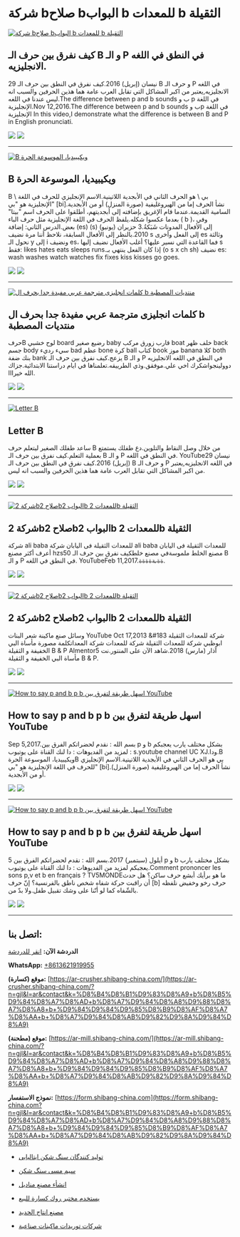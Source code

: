 # شركة bصلاح bالبواب b للمعدات b الثقيلة

<a href="https://swt.shibang-china.com/?n=gjl&l=ar&img&k=%D8%B4%D8%B1%D9%83%D8%A9+b%D8%B5%D9%84%D8%A7%D8%AD+b%D8%A7%D9%84%D8%A8%D9%88%D8%A7%D8%A8+b+%D9%84%D9%84%D9%85%D8%B9%D8%AF%D8%A7%D8%AA+b+%D8%A7%D9%84%D8%AB%D9%82%D9%8A%D9%84%D8%A9" target="_blank">![شركة bصلاح bالبواب b للمعدات b الثقيلة](http://static.shibang-china.com/all-800x300/571.jpg)</a>

## كيف نفرق بين حرف الـ B و الـ P في النطق في اللغه الانجليزيه.
29 نيسان (إبريل) 2016.كيف نفرق في النطق بين حرف الـ B و حرف الـ P في اللغه الانجليزيه,يعتبر من اكبر المشاكل التي تقابل العرب عامة هما هذين الحرفين والسبب انه ليس عندنا في اللغه.The difference between p and b sounds ب و p في اللغة الإنجليزية.Nov 12,2016.The difference between p and b sounds ب وp في اللغة الإنجليزية In this video,I demonstrate what the difference is between B and P in English pronunciati.


<a href="https://whatsapp.shibangsoft.com/WhatsApp.php" target="_blank" title="WhatsApp">![](http://static.shibang-china.com/icon/whatsapp.png)</a> <a href="https://swt.shibang-china.com/?n=gjl&l=ar&icon&k=%D8%B4%D8%B1%D9%83%D8%A9+b%D8%B5%D9%84%D8%A7%D8%AD+b%D8%A7%D9%84%D8%A8%D9%88%D8%A7%D8%A8+b+%D9%84%D9%84%D9%85%D8%B9%D8%AF%D8%A7%D8%AA+b+%D8%A7%D9%84%D8%AB%D9%82%D9%8A%D9%84%D8%A9" target="_blank">![](http://static.shibang-china.com/icon/chat-ar.png)</a>

---

<a href="https://swt.shibang-china.com/?n=gjl&l=ar&img&k=%D8%B4%D8%B1%D9%83%D8%A9+b%D8%B5%D9%84%D8%A7%D8%AD+b%D8%A7%D9%84%D8%A8%D9%88%D8%A7%D8%A8+b+%D9%84%D9%84%D9%85%D8%B9%D8%AF%D8%A7%D8%AA+b+%D8%A7%D9%84%D8%AB%D9%82%D9%8A%D9%84%D8%A9" target="_blank">![B ويكيبيديا، الموسوعة الحرة](http://static.shibang-china.com/all-800x300/145.jpg)</a>

## B ويكيبيديا، الموسوعة الحرة
B \ بي \ هو الحرف الثاني في الأبجدية اللاتينية.الاسم الإنجليزي للحرف في اللغة الإنجليزية هو &quot;بي&quot; [bi].نشأ الحرف إما من الهيروغليفية (صورة المنزل) أو من الأبجدية السامية القديمة.عندما قام الإغريق بإضافته إلى أبجديتهم، أطلقوا على الحرف اسم &quot;بيتا&quot; بعدما عكسوا شكله.يلفظ الحرف في اللغة الإنجليزية مثل حرف الباء ( b )، وفي بعض.الدرس الثاني: إضافة (es) (s) إلى الأفعال المدونات شَبَكةُ.3 حزيران (يونيو) 2010.بالنظر إلى الأفعال السابقة، نلاحظ أننا مرة نضيف s إلى الفعل وأخرى es وثالثة نحول الـ y إلى i ونضيف es، فما القاعدة التي نسير عليها؟ أغلب الأفعال نضيف إليها s فقط: likes hates eats sleeps runs.إذا كان الفعل ينتهي بـ (o s x ch sh) نضيف es: wash washes watch watches fix fixes kiss kisses go goes.


<a href="https://whatsapp.shibangsoft.com/WhatsApp.php" target="_blank" title="WhatsApp">![](http://static.shibang-china.com/icon/whatsapp.png)</a> <a href="https://swt.shibang-china.com/?n=gjl&l=ar&icon&k=%D8%B4%D8%B1%D9%83%D8%A9+b%D8%B5%D9%84%D8%A7%D8%AD+b%D8%A7%D9%84%D8%A8%D9%88%D8%A7%D8%A8+b+%D9%84%D9%84%D9%85%D8%B9%D8%AF%D8%A7%D8%AA+b+%D8%A7%D9%84%D8%AB%D9%82%D9%8A%D9%84%D8%A9" target="_blank">![](http://static.shibang-china.com/icon/chat-ar.png)</a>

---

<a href="https://swt.shibang-china.com/?n=gjl&l=ar&img&k=%D8%B4%D8%B1%D9%83%D8%A9+b%D8%B5%D9%84%D8%A7%D8%AD+b%D8%A7%D9%84%D8%A8%D9%88%D8%A7%D8%A8+b+%D9%84%D9%84%D9%85%D8%B9%D8%AF%D8%A7%D8%AA+b+%D8%A7%D9%84%D8%AB%D9%82%D9%8A%D9%84%D8%A9" target="_blank">![كلمات انجليزى مترجمة عربي مفيدة جدا بحرف ال b منتديات المصطبة](http://static.shibang-china.com/all-800x300/138.jpg)</a>

## كلمات انجليزى مترجمة عربي مفيدة جدا بحرف ال b منتديات المصطبة
حرفB لوح خشبي board رضيع صغير baby قارب زورق مركب boat خلف ظهر back جسم body سيء رديء bad عظم bone كرة ball كتاب book موز banana كلا both بنك ضفة bank يزعج.كيف نفرق بين حرف الـ B و الـ P في النطق في اللغه الانجليزيه دوولينجواشكرك اخي علي.موفقق.وذي الطرييقه.تعلمناها في ايام دراستنا الابتدائية.جزاك الله خيرااا.


<a href="https://whatsapp.shibangsoft.com/WhatsApp.php" target="_blank" title="WhatsApp">![](http://static.shibang-china.com/icon/whatsapp.png)</a> <a href="https://swt.shibang-china.com/?n=gjl&l=ar&icon&k=%D8%B4%D8%B1%D9%83%D8%A9+b%D8%B5%D9%84%D8%A7%D8%AD+b%D8%A7%D9%84%D8%A8%D9%88%D8%A7%D8%A8+b+%D9%84%D9%84%D9%85%D8%B9%D8%AF%D8%A7%D8%AA+b+%D8%A7%D9%84%D8%AB%D9%82%D9%8A%D9%84%D8%A9" target="_blank">![](http://static.shibang-china.com/icon/chat-ar.png)</a>

---

<a href="https://swt.shibang-china.com/?n=gjl&l=ar&img&k=%D8%B4%D8%B1%D9%83%D8%A9+b%D8%B5%D9%84%D8%A7%D8%AD+b%D8%A7%D9%84%D8%A8%D9%88%D8%A7%D8%A8+b+%D9%84%D9%84%D9%85%D8%B9%D8%AF%D8%A7%D8%AA+b+%D8%A7%D9%84%D8%AB%D9%82%D9%8A%D9%84%D8%A9" target="_blank">![Letter B](http://static.shibang-china.com/all-800x300/991.jpg)</a>

## Letter B
ساعد طفلك الصغير ليتعلم حرف B من خلال وصل النقاط والتلوين.دع طفلك يستمتع بعملية التعلم.كيف نفرق بين حرف الـ B و الـ P في النطق في اللغه. YouTube29 نيسان (إبريل) 2016.كيف نفرق في النطق بين حرف الـ B و حرف الـ P في اللغه الانجليزيه,يعتبر من اكبر المشاكل التي تقابل العرب عامة هما هذين الحرفين والسبب انه ليس.


<a href="https://whatsapp.shibangsoft.com/WhatsApp.php" target="_blank" title="WhatsApp">![](http://static.shibang-china.com/icon/whatsapp.png)</a> <a href="https://swt.shibang-china.com/?n=gjl&l=ar&icon&k=%D8%B4%D8%B1%D9%83%D8%A9+b%D8%B5%D9%84%D8%A7%D8%AD+b%D8%A7%D9%84%D8%A8%D9%88%D8%A7%D8%A8+b+%D9%84%D9%84%D9%85%D8%B9%D8%AF%D8%A7%D8%AA+b+%D8%A7%D9%84%D8%AB%D9%82%D9%8A%D9%84%D8%A9" target="_blank">![](http://static.shibang-china.com/icon/chat-ar.png)</a>

---

<a href="https://swt.shibang-china.com/?n=gjl&l=ar&img&k=%D8%B4%D8%B1%D9%83%D8%A9+b%D8%B5%D9%84%D8%A7%D8%AD+b%D8%A7%D9%84%D8%A8%D9%88%D8%A7%D8%A8+b+%D9%84%D9%84%D9%85%D8%B9%D8%AF%D8%A7%D8%AA+b+%D8%A7%D9%84%D8%AB%D9%82%D9%8A%D9%84%D8%A9" target="_blank">![شركة 2bصلاح 2bالبواب 2b للمعدات 2b الثقيلة](http://static.shibang-china.com/all-800x300/7.jpg)</a>

## شركة 2bصلاح 2bالبواب 2b للمعدات 2b الثقيلة
شركة ali baba للمعدات الثقيلة فى اليابان شركة ali baba للمعدات الثقيلة فى اليابان أعرف أكثر مصنع hzs50 مصنع الخلط ملموسةفي مصنع خلطكيف نفرق بين حرف الـ B و الـ P في النطق في اللغه. YouTubeFeb 11,2017.ةةىةةةةة.


<a href="https://whatsapp.shibangsoft.com/WhatsApp.php" target="_blank" title="WhatsApp">![](http://static.shibang-china.com/icon/whatsapp.png)</a> <a href="https://swt.shibang-china.com/?n=gjl&l=ar&icon&k=%D8%B4%D8%B1%D9%83%D8%A9+b%D8%B5%D9%84%D8%A7%D8%AD+b%D8%A7%D9%84%D8%A8%D9%88%D8%A7%D8%A8+b+%D9%84%D9%84%D9%85%D8%B9%D8%AF%D8%A7%D8%AA+b+%D8%A7%D9%84%D8%AB%D9%82%D9%8A%D9%84%D8%A9" target="_blank">![](http://static.shibang-china.com/icon/chat-ar.png)</a>

---

<a href="https://swt.shibang-china.com/?n=gjl&l=ar&img&k=%D8%B4%D8%B1%D9%83%D8%A9+b%D8%B5%D9%84%D8%A7%D8%AD+b%D8%A7%D9%84%D8%A8%D9%88%D8%A7%D8%A8+b+%D9%84%D9%84%D9%85%D8%B9%D8%AF%D8%A7%D8%AA+b+%D8%A7%D9%84%D8%AB%D9%82%D9%8A%D9%84%D8%A9" target="_blank">![شركة 2bصلاح 2bالبواب 2b للمعدات 2b الثقيلة](http://static.shibang-china.com/all-800x300/483.jpg)</a>

## شركة 2bصلاح 2bالبواب 2b للمعدات 2b الثقيلة
‫وسائل صنع ماكينة شعر البنات‬‎ YouTube Oct 17,2013 &#183 شركة للمعدات الثقيلة ابوظبي شركة للمعدات الثقيلة شركة للمعدات شركة المعداتكلمة مصورة مأساة البي الخفيفة و الثقيلة B &amp; P Almentor5 آذار (مارس) 2018.شاهد الآن على المنتور.نت مأساة البي الخفيفة و الثقيلة B &amp; P.


<a href="https://whatsapp.shibangsoft.com/WhatsApp.php" target="_blank" title="WhatsApp">![](http://static.shibang-china.com/icon/whatsapp.png)</a> <a href="https://swt.shibang-china.com/?n=gjl&l=ar&icon&k=%D8%B4%D8%B1%D9%83%D8%A9+b%D8%B5%D9%84%D8%A7%D8%AD+b%D8%A7%D9%84%D8%A8%D9%88%D8%A7%D8%A8+b+%D9%84%D9%84%D9%85%D8%B9%D8%AF%D8%A7%D8%AA+b+%D8%A7%D9%84%D8%AB%D9%82%D9%8A%D9%84%D8%A9" target="_blank">![](http://static.shibang-china.com/icon/chat-ar.png)</a>

---

<a href="https://swt.shibang-china.com/?n=gjl&l=ar&img&k=%D8%B4%D8%B1%D9%83%D8%A9+b%D8%B5%D9%84%D8%A7%D8%AD+b%D8%A7%D9%84%D8%A8%D9%88%D8%A7%D8%A8+b+%D9%84%D9%84%D9%85%D8%B9%D8%AF%D8%A7%D8%AA+b+%D8%A7%D9%84%D8%AB%D9%82%D9%8A%D9%84%D8%A9" target="_blank">![How to say p and b p b اسهل طريقة لتفرق بين YouTube](http://static.shibang-china.com/all-800x300/733.jpg)</a>

## How to say p and b p b اسهل طريقة لتفرق بين YouTube
Sep 5,2017.بسم الله : نقدم لحضراتكم الفرق بين p و b بشكل مختلف يارب يعجبكم لمزيد من الفديوهات : دا لنك القناة على يوتيوب : s.youtube channel UC XJ.ودا.B ويكيبيديا، الموسوعة الحرةB بي هو الحرف الثاني في الأبجدية اللاتينية.الاسم الإنجليزي للحرف في اللغة الإنجليزية هو &quot;بي&quot; [bi].نشأ الحرف إما من الهيروغليفية (صورة المنزل) أو من الأبجدية.


<a href="https://whatsapp.shibangsoft.com/WhatsApp.php" target="_blank" title="WhatsApp">![](http://static.shibang-china.com/icon/whatsapp.png)</a> <a href="https://swt.shibang-china.com/?n=gjl&l=ar&icon&k=%D8%B4%D8%B1%D9%83%D8%A9+b%D8%B5%D9%84%D8%A7%D8%AD+b%D8%A7%D9%84%D8%A8%D9%88%D8%A7%D8%A8+b+%D9%84%D9%84%D9%85%D8%B9%D8%AF%D8%A7%D8%AA+b+%D8%A7%D9%84%D8%AB%D9%82%D9%8A%D9%84%D8%A9" target="_blank">![](http://static.shibang-china.com/icon/chat-ar.png)</a>

---

<a href="https://swt.shibang-china.com/?n=gjl&l=ar&img&k=%D8%B4%D8%B1%D9%83%D8%A9+b%D8%B5%D9%84%D8%A7%D8%AD+b%D8%A7%D9%84%D8%A8%D9%88%D8%A7%D8%A8+b+%D9%84%D9%84%D9%85%D8%B9%D8%AF%D8%A7%D8%AA+b+%D8%A7%D9%84%D8%AB%D9%82%D9%8A%D9%84%D8%A9" target="_blank">![How to say p and b p b اسهل طريقة لتفرق بين YouTube](http://static.shibang-china.com/all-800x300/457.jpg)</a>

## How to say p and b p b اسهل طريقة لتفرق بين YouTube
5 أيلول (سبتمبر) 2017.بسم الله : نقدم لحضراتكم الفرق بين p و b بشكل مختلف يارب يعجبكم لمزيد من الفديوهات : دا لنك القناة على يوتيوب.Comment prononcer les sons p,v et b en français ? TV5MONDEما هو برأيك أبشع حرف ساكن؟ هل حدث أن راقبت حركة شفاه شخص ناطق بالفرنسية؟ إنّ حرف [b] حرف رخو وخفيض نلفظه بالشّفاه كما لو أنّنا على وشك تقبيل طفل.ولا بدّ من.


<a href="https://whatsapp.shibangsoft.com/WhatsApp.php" target="_blank" title="WhatsApp">![](http://static.shibang-china.com/icon/whatsapp.png)</a> <a href="https://swt.shibang-china.com/?n=gjl&l=ar&icon&k=%D8%B4%D8%B1%D9%83%D8%A9+b%D8%B5%D9%84%D8%A7%D8%AD+b%D8%A7%D9%84%D8%A8%D9%88%D8%A7%D8%A8+b+%D9%84%D9%84%D9%85%D8%B9%D8%AF%D8%A7%D8%AA+b+%D8%A7%D9%84%D8%AB%D9%82%D9%8A%D9%84%D8%A9" target="_blank">![](http://static.shibang-china.com/icon/chat-ar.png)</a>

---
## اتصل بنا:

**الدردشة الآن:** [انقر للدردشة](https://swt.shibang-china.com?n=gjl&l=ar&contact&k=%D8%B4%D8%B1%D9%83%D8%A9+b%D8%B5%D9%84%D8%A7%D8%AD+b%D8%A7%D9%84%D8%A8%D9%88%D8%A7%D8%A8+b+%D9%84%D9%84%D9%85%D8%B9%D8%AF%D8%A7%D8%AA+b+%D8%A7%D9%84%D8%AB%D9%82%D9%8A%D9%84%D8%A9)

**WhatsApp:**  [+8613621919955](https://whatsapp.shibangsoft.com/WhatsApp.php)

**موقع (كسارة):** [https://ar-crusher.shibang-china.com/](https://ar-crusher.shibang-china.com/?n=gjl&l=ar&contact&k=%D8%B4%D8%B1%D9%83%D8%A9+b%D8%B5%D9%84%D8%A7%D8%AD+b%D8%A7%D9%84%D8%A8%D9%88%D8%A7%D8%A8+b+%D9%84%D9%84%D9%85%D8%B9%D8%AF%D8%A7%D8%AA+b+%D8%A7%D9%84%D8%AB%D9%82%D9%8A%D9%84%D8%A9)

**موقع (مطحنة):** [https://ar-mill.shibang-china.com/](https://ar-mill.shibang-china.com/?n=gjl&l=ar&contact&k=%D8%B4%D8%B1%D9%83%D8%A9+b%D8%B5%D9%84%D8%A7%D8%AD+b%D8%A7%D9%84%D8%A8%D9%88%D8%A7%D8%A8+b+%D9%84%D9%84%D9%85%D8%B9%D8%AF%D8%A7%D8%AA+b+%D8%A7%D9%84%D8%AB%D9%82%D9%8A%D9%84%D8%A9)

**نموذج الاستفسار:** [https://form.shibang-china.com](https://form.shibang-china.com?n=gjl&l=ar&contact&k=%D8%B4%D8%B1%D9%83%D8%A9+b%D8%B5%D9%84%D8%A7%D8%AD+b%D8%A7%D9%84%D8%A8%D9%88%D8%A7%D8%A8+b+%D9%84%D9%84%D9%85%D8%B9%D8%AF%D8%A7%D8%AA+b+%D8%A7%D9%84%D8%AB%D9%82%D9%8A%D9%84%D8%A9)

* [تولید کنندگان سنگ شکن ایتالیایی](../38/%D8%AA%D9%88%D9%84%DB%8C%D8%AF%20%DA%A9%D9%86%D9%86%D8%AF%DA%AF%D8%A7%D9%86%20%D8%B3%D9%86%DA%AF%20%D8%B4%DA%A9%D9%86%20%D8%A7%DB%8C%D8%AA%D8%A7%D9%84%DB%8C%D8%A7%DB%8C%DB%8C.md)

* [سیم مسی سنگ شکن](../38/%D8%B3%DB%8C%D9%85%20%D9%85%D8%B3%DB%8C%20%D8%B3%D9%86%DA%AF%20%D8%B4%DA%A9%D9%86.md)

* [انشأء مصنع مناديل](../39/%D8%A7%D9%86%D8%B4%D8%A3%D8%A1%20%D9%85%D8%B5%D9%86%D8%B9%20%D9%85%D9%86%D8%A7%D8%AF%D9%8A%D9%84.md)

* [يستخدم مختبر روك كسارة للبيع](../40/%D9%8A%D8%B3%D8%AA%D8%AE%D8%AF%D9%85%20%D9%85%D8%AE%D8%AA%D8%A8%D8%B1%20%D8%B1%D9%88%D9%83%20%D9%83%D8%B3%D8%A7%D8%B1%D8%A9%20%D9%84%D9%84%D8%A8%D9%8A%D8%B9.md)

* [مصنع انتاج الحديد](../38/%D9%85%D8%B5%D9%86%D8%B9%20%D8%A7%D9%86%D8%AA%D8%A7%D8%AC%20%D8%A7%D9%84%D8%AD%D8%AF%D9%8A%D8%AF.md)

* [شركات توريدات ماكينات صناعية](../37/%D8%B4%D8%B1%D9%83%D8%A7%D8%AA%20%D8%AA%D9%88%D8%B1%D9%8A%D8%AF%D8%A7%D8%AA%20%D9%85%D8%A7%D9%83%D9%8A%D9%86%D8%A7%D8%AA%20%D8%B5%D9%86%D8%A7%D8%B9%D9%8A%D8%A9.md)